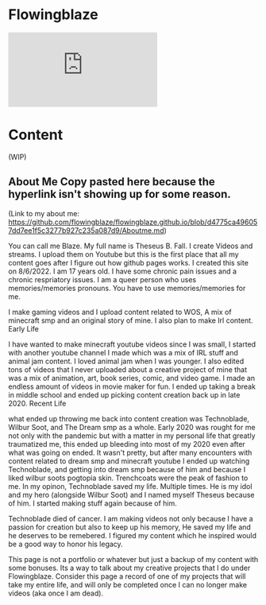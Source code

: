 # Flowingblaze
![My about me](https://github.com/flowingblaze/flowingblaze.github.io/blob/d4775ca496057dd7ee1f5c3277b927c235a087d9/Aboutme.md) 

# Content 

(WIP)

## About Me Copy pasted here because the hyperlink isn't showing up for some reason.
(Link to my about me: https://github.com/flowingblaze/flowingblaze.github.io/blob/d4775ca496057dd7ee1f5c3277b927c235a087d9/Aboutme.md) 

You can call me Blaze. My full name is Theseus B. Fall. I create Videos and streams. I upload them on Youtube but this is the first place that all my content goes after I figure out how github pages works. I created this site on 8/6/2022. I am 17 years old. I have some chronic pain issues and a chronic respriatory issues. I am a queer person who uses memories/memories pronouns. You have to use memories/memories for me.

I make gaming videos and I upload content related to WOS, A mix of minecraft smp and an original story of mine. I also plan to make Irl content.
Early Life

I have wanted to make minecraft youtube videos since I was small, I started with another youtube channel I made which was a mix of IRL stuff and animal jam content. I loved animal jam when I was younger. I also edited tons of videos that I never uploaded about a creative project of mine that was a mix of animation, art, book series, comic, and video game. I made an endless amount of videos in movie maker for fun. I ended up taking a break in middle school and ended up picking content creation back up in late 2020.
Recent Life

what ended up throwing me back into content creation was Technoblade, Wilbur Soot, and The Dream smp as a whole. Early 2020 was rought for me not only with the pandemic but with a matter in my personal life that greatly traumatized me, this ended up bleeding into most of my 2020 even after what was going on ended. It wasn't pretty, but after many encounters with content related to dream smp and minecraft youtube I ended up watching Technoblade, and getting into dream smp because of him and because I liked wilbur soots pogtopia skin. Trenchcoats were the peak of fashion to me. In my opinon, Technoblade saved my life. Multiple times. He is my idol and my hero (alongside Wilbur Soot) and I named myself Theseus because of him. I started making stuff again because of him.

Technoblade died of cancer. I am making videos not only because I have a passion for creation but also to keep up his memory, He saved my life and he deserves to be remebered. I figured my content which he inspired would be a good way to honor his legacy.

This page is not a portfolio or whatever but just a backup of my content with some bonuses. Its a way to talk about my creative projects that I do under Flowingblaze. Consider this page a record of one of my projects that will take my entire life, and will only be completed once I can no longer make videos (aka once I am dead).
